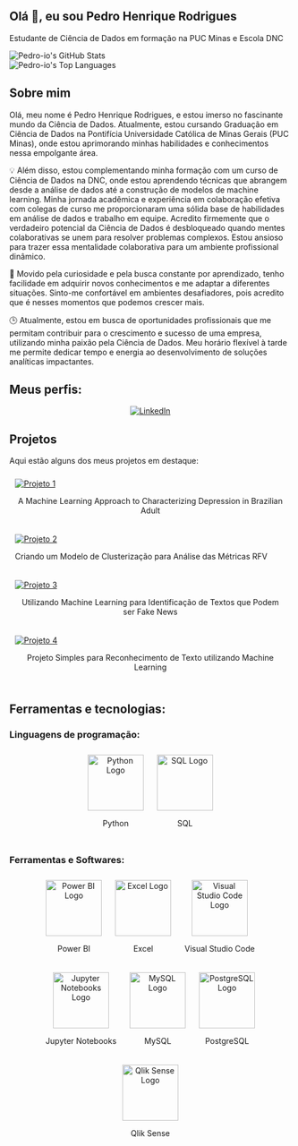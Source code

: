 ## Olá 👋, eu sou Pedro Henrique Rodrigues

Estudante de Ciência de Dados em formação na PUC Minas e Escola DNC

  <img src="https://github-readme-stats.vercel.app/api?username=Pedro-io&theme=dracula&show_icons=true&hide_border=false&count_private=true" alt="Pedro-io's GitHub Stats" />
  <br>
  <img src="https://github-readme-stats.vercel.app/api/top-langs/?username=Pedro-io&theme=dracula&show_icons=true&hide_border=false&layout=compact" alt="Pedro-io's Top Languages" />



## Sobre mim

Olá, meu nome é Pedro Henrique Rodrigues, e estou imerso no fascinante mundo da Ciência de Dados. Atualmente, estou cursando Graduação em Ciência de Dados na Pontifícia Universidade Católica de Minas Gerais (PUC Minas), onde estou aprimorando minhas habilidades e conhecimentos nessa empolgante área.

💡 Além disso, estou complementando minha formação com um curso de Ciência de Dados na DNC, onde estou aprendendo técnicas que abrangem desde a análise de dados até a construção de modelos de machine learning. Minha jornada acadêmica e experiência em colaboração efetiva com colegas de curso me proporcionaram uma sólida base de habilidades em análise de dados e trabalho em equipe. Acredito firmemente que o verdadeiro potencial da Ciência de Dados é desbloqueado quando mentes colaborativas se unem para resolver problemas complexos. Estou ansioso para trazer essa mentalidade colaborativa para um ambiente profissional dinâmico.

🌟 Movido pela curiosidade e pela busca constante por aprendizado, tenho facilidade em adquirir novos conhecimentos e me adaptar a diferentes situações. Sinto-me confortável em ambientes desafiadores, pois acredito que é nesses momentos que podemos crescer mais.

🕒 Atualmente, estou em busca de oportunidades profissionais que me permitam contribuir para o crescimento e sucesso de uma empresa, utilizando minha paixão pela Ciência de Dados. Meu horário flexível à tarde me permite dedicar tempo e energia ao desenvolvimento de soluções analíticas impactantes.


## Meus perfis:

<div align="center">
  <a href="https://br.linkedin.com/in/pedro-rodrigues-0b9103273?trk=profile-badge" target="_blank">
    <img src="https://img.shields.io/badge/-LinkedIn-blue?style=flat-square&logo=linkedin&logoColor=white" alt="LinkedIn">
  </a>
</div>

## Projetos 

Aqui estão alguns dos meus projetos em destaque:


  <div style="display: inline-block; margin: 10px;">
    <a href="https://github.com/Pedro-io/A-Machine-Learning-Approach-to-Characterizing-Depression-in-Brazilian-Adult.git" target="_blank">
      <img src="https://img.shields.io/badge/-Projeto 1-blueviolet?style=flat-square&logo=github&logoColor=white" alt="Projeto 1">
    </a>
    <p align="center">A Machine Learning Approach to Characterizing Depression in Brazilian Adult</p>
  </div>

  <div style="display: inline-block; margin: 10px;">
    <a href="https://github.com/Pedro-io/MODELO-DE-CLUSTERIZA--O-PARA-ANALISE-DE-M-TRICAS.git" target="_blank">
      <img src="https://img.shields.io/badge/-Projeto 2-green?style=flat-square&logo=github&logoColor=white" alt="Projeto 2">
    </a>
    <p align="center">Criando um Modelo de Clusterização para Análise das Métricas RFV</p>
  </div>

  <div style="display: inline-block; margin: 10px;">
    <a href="https://github.com/Pedro-io/Usando-ML-e-Reconhecimento-de-texto-para-identificacao-e-fake-news.git" target="_blank">
      <img src="https://img.shields.io/badge/-Projeto 3-red?style=flat-square&logo=github&logoColor=white" alt="Projeto 3">
    </a>
    <p align="center">Utilizando Machine Learning para Identificação de Textos que Podem ser Fake News</p>
  </div>

  <div style="display: inline-block; margin: 10px;">
    <a href="https://github.com/Pedro-io/reconhecendo_texto_com_machine_learning.git" target="_blank">
      <img src="https://img.shields.io/badge/-Projeto 4-yellow?style=flat-square&logo=github&logoColor=white" alt="Projeto 4">
    </a>
    <p align="center">Projeto Simples para Reconhecimento de Texto utilizando Machine Learning</p>
  </div>

## Ferramentas e tecnologias:

### Linguagens de programação:

<div align="center">
  <div style="display: inline-block; margin: 10px;">
    <a href="https://www.python.org/" target="_blank">
      <img src="https://www.python.org/static/img/python-logo.png" alt="Python Logo" width="100">
    </a>
    <p align="center">Python</p>
  </div>

  <div style="display: inline-block; margin: 10px;">
    <a href="https://www.w3schools.com/sql/" target="_blank">
      <img src="https://upload.wikimedia.org/wikipedia/commons/thumb/2/29/SQL_Logo.svg/1200px-SQL_Logo.svg.png" alt="SQL Logo" width="100">
    </a>
    <p align="center">SQL</p>
  </div>
</div>


### Ferramentas e Softwares:

<div align="center">
  <div style="display: inline-block; margin: 10px;">
    <a href="https://powerbi.microsoft.com/pt-br/" target="_blank">
      <img src="https://upload.wikimedia.org/wikipedia/commons/thumb/1/1d/Power_BI_logo.svg/1200px-Power_BI_logo.svg.png" alt="Power BI Logo" width="100">
    </a>
    <p align="center">Power BI</p>
  </div>

  <div style="display: inline-block; margin: 10px;">
    <a href="https://www.microsoft.com/pt-br/microsoft-365/excel" target="_blank">
      <img src="https://upload.wikimedia.org/wikipedia/commons/thumb/3/30/Microsoft_Excel_2019_logo.svg/1200px-Microsoft_Excel_2019_logo.svg.png" alt="Excel Logo" width="100">
    </a>
    <p align="center">Excel</p>
  </div>

  <div style="display: inline-block; margin: 10px;">
    <a href="https://code.visualstudio.com/" target="_blank">
      <img src="https://upload.wikimedia.org/wikipedia/commons/thumb/9/9a/Visual_Studio_Code_1.35_icon.svg/1024px-Visual_Studio_Code_1.35_icon.svg.png" alt="Visual Studio Code Logo" width="100">
    </a>
    <p align="center">Visual Studio Code</p>
  </div>

  <div style="display: inline-block; margin: 10px;">
    <a href="https://jupyter.org/" target="_blank">
      <img src="https://upload.wikimedia.org/wikipedia/commons/thumb/3/38/Jupyter_logo.svg/1200px-Jupyter_logo.svg.png" alt="Jupyter Notebooks Logo" width="100">
    </a>
    <p align="center">Jupyter Notebooks</p>
  </div>

  <div style="display: inline-block; margin: 10px;">
    <a href="https://www.mysql.com/" target="_blank">
      <img src="https://upload.wikimedia.org/wikipedia/commons/thumb/7/70/MySQL_Logo.svg/1200px-MySQL_Logo.svg.png" alt="MySQL Logo" width="100">
    </a>
    <p align="center">MySQL</p>
  </div>

  <div style="display: inline-block; margin: 10px;">
    <a href="https://www.postgresql.org/" target="_blank">
      <img src="https://upload.wikimedia.org/wikipedia/commons/thumb/2/29/PostgreSQL_logo.svg/1200px-PostgreSQL_logo.svg.png" alt="PostgreSQL Logo" width="100">
    </a>
    <p align="center">PostgreSQL</p>
  </div>

  <div style="display: inline-block; margin: 10px;">
    <a href="https://www.qlik.com/" target="_blank">
      <img src="https://upload.wikimedia.org/wikipedia/commons/thumb/e/e0/Qlik_Sense_Logo.svg/1024px-Qlik_Sense_Logo.svg.png" alt="Qlik Sense Logo" width="100">
    </a>
    <p align="center">Qlik Sense</p>
  </div>
</div>

